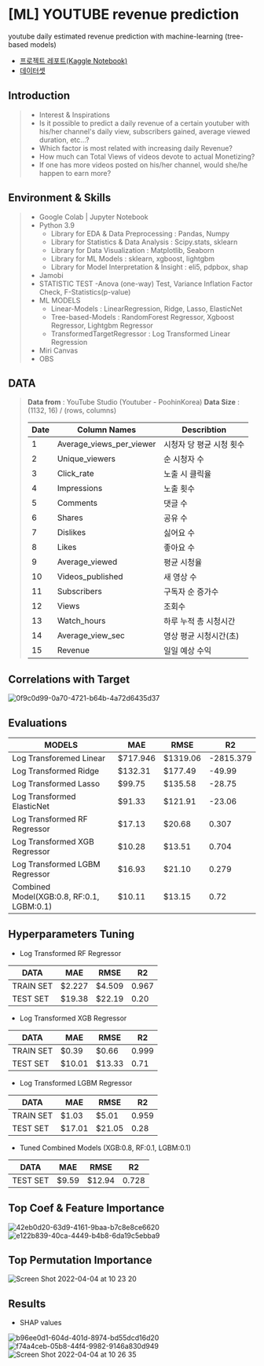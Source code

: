 # [ML] YOUTUBE revenue prediction
youtube daily estimated revenue prediction with machine-learning (tree-based models)
- [프로젝트 레포트(Kaggle Notebook)](https://www.kaggle.com/code/kristhecoder/youtube-revenue-prediction)
- [데이터셋](https://www.kaggle.com/datasets/kristhecoder/youtube-revenue-data-20182021)

## Introduction
> - Interest & Inspirations
> - Is it possible to predict a daily revenue of a certain youtuber with his/her channel's daily view, subscribers gained, average viewed duration, etc...?
> - Which factor is most related with increasing daily Revenue?
> - How much can Total Views of videos devote to actual Monetizing?
> - If one has more videos posted on his/her channel, would she/he happen to earn more?

## Environment & Skills
> - Google Colab | Jupyter Notebook
> - Python 3.9
>   - Library for EDA & Data Preprocessing : Pandas, Numpy
>   - Library for Statistics & Data Analysis : Scipy.stats, sklearn
>   - Library for Data Visualization : Matplotlib, Seaborn
>   - Library for ML Models : sklearn, xgboost, lightgbm
>   - Library for Model Interpretation & Insight : eli5, pdpbox, shap
> - Jamobi
> - STATISTIC TEST
>     -Anova (one-way) Test, Variance Inflation Factor Check, F-Statistics(p-value)
> - ML MODELS
>    - Linear-Models : LinearRegression, Ridge, Lasso, ElasticNet
>   - Tree-based-Models : RandomForest Regressor, Xgboost Regressor, Lightgbm Regressor
>   - TransformedTargetRegressor : Log Transformed Linear Regression
> - Miri Canvas
> - OBS

## DATA
> **Data from** : YouTube Studio (Youtuber - PoohinKorea)
**Data Size** : (1132, 16) / (rows, columns)
> 
> 
> 
> | Date | Column Names | Describtion |
> | --- | --- | --- |
> | 1 | Average_views_per_viewer | 시청자 당 평균 시청 횟수 |
> | 2 | Unique_viewers | 순 시청자 수 |
> | 3 | Click_rate | 노출 시 클릭율 |
> | 4 | Impressions | 노출 횟수 |
> | 5 | Comments | 댓글 수 |
> | 6 | Shares | 공유 수 |
> | 7 | Dislikes | 싫어요 수 |
> | 8 | Likes | 좋아요 수 |
> | 9 | Average_viewed | 평균 시청율 |
> | 10 | Videos_published | 새 영상 수 |
> | 11 | Subscribers | 구독자 순 증가수 |
> | 12 | Views | 조회수 |
> | 13 | Watch_hours | 하루 누적 총 시청시간 |
> | 14 | Average_view_sec | 영상 평균 시청시간(초) |
> | 15 | Revenue | 일일 예상 수익 |

## Correlations with Target
![0f9c0d99-0a70-4721-b64b-4a72d6435d37](https://user-images.githubusercontent.com/61719257/161459774-a916b9f4-b5df-4c98-a132-f4b14bad557e.png)

## Evaluations
|MODELS     |MAE        |RMSE       |R2       |
|-----------|-----------|-----------|---------|
|Log Transforemed Linear|$717.946   |$1319.06     |-2815.379|
|Log Transformed Ridge|$132.31|$177.49|-49.99|
|Log Transformed Lasso|$99.75|$135.58|-28.75|
|Log Transformed ElasticNet|$91.33|$121.91|-23.06|
|Log Transformed RF Regressor|$17.13|$20.68|0.307|
|Log Transformed XGB Regressor|$10.28|$13.51|0.704|
|Log Transformed LGBM Regressor|$16.93|$21.10|0.279|
|Combined Model(XGB:0.8, RF:0.1, LGBM:0.1)|$10.11|$13.15|0.72|

## Hyperparameters Tuning
- Log Transformed RF Regressor

|DATA     |MAE        |RMSE       |R2       |
|-----------|-----------|-----------|---------|
|TRAIN SET|$2.227|$4.509|0.967|
|TEST SET|$19.38|$22.19|0.20|

- Log Transformed XGB Regressor

|DATA     |MAE        |RMSE       |R2       |
|-----------|-----------|-----------|---------|
|TRAIN SET|$0.39|$0.66|0.999|
|TEST SET|$10.01|$13.33|0.71|

- Log Transformed LGBM Regressor

|DATA     |MAE        |RMSE       |R2       |
|-----------|-----------|-----------|---------|
|TRAIN SET|$1.03|$5.01|0.959|
|TEST SET|$17.01|$21.05|0.28|

- Tuned Combined Models (XGB:0.8, RF:0.1, LGBM:0.1)

|DATA     |MAE        |RMSE       |R2       |
|-----------|-----------|-----------|---------|
|TEST SET|$9.59|$12.94|0.728|

## Top Coef & Feature Importance
![42eb0d20-63d9-4161-9baa-b7c8e8ce6620](https://user-images.githubusercontent.com/61719257/161458455-14005702-a4e6-48db-aaf7-d1bb68771f93.png)
![e122b839-40ca-4449-b4b8-6da19c5ebba9](https://user-images.githubusercontent.com/61719257/161458501-4fff1f51-2a50-4909-b783-e92fef77c424.png)

## Top Permutation Importance
![Screen Shot 2022-04-04 at 10 23 20](https://user-images.githubusercontent.com/61719257/161459226-a1fe6cb9-b14c-4891-84b9-55a3cf204e96.png)

## Results
- SHAP values

![b96ee0d1-604d-401d-8974-bd55dcd16d20](https://user-images.githubusercontent.com/61719257/161459326-7b3d5eb9-91c7-44ae-89c9-c7a0c18b7784.png)
![f74a4ceb-05b8-44f4-9982-9146a830d949](https://user-images.githubusercontent.com/61719257/161459359-12ef7a67-15ff-41e2-b7af-e6121d19fb0f.png)
![Screen Shot 2022-04-04 at 10 26 35](https://user-images.githubusercontent.com/61719257/161459464-61b2d8d7-9f7f-414d-ac9e-77f2e216ea8b.png)



